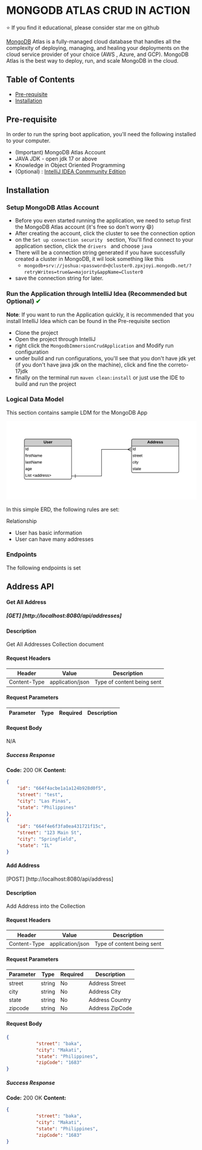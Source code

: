 # MONGODB ATLAS CRUD IN ACTION

:star: If you find it educational, please consider star me on github


[MongoDB](https://www.mongodb.com/products/platform/atlas-database) Atlas is a fully-managed cloud database that handles all the complexity of deploying, managing, and healing your deployments on the cloud service provider of your choice (AWS , Azure, and GCP). MongoDB Atlas is the best way to deploy, run, and scale MongoDB in the cloud.


## Table of Contents
- [Pre-requisite](#prerequisite)
- [Installation](#installation)


## Pre-requisite 

 In order to run the spring boot application, you'll need the following installed to your computer.

- (Important) MongoDB Atlas Account
- JAVA JDK - open jdk 17 or above
- Knowledge in Object Oriented Programming
- (Optional) : [IntelliJ IDEA Conmmunity Edition](https://www.jetbrains.com/idea/)


## Installation

### Setup MongoDB Atlas Account
- Before you even started running the application, we need to setup first the MongoDB Atlas account (it's free so don't worry :smile:)
- After creating the account, click the cluster to see the connection option 
- on the ``Set up connection security `` section, You'll find connect to your application section, click the ``drivers `` and choose ``java``
- There will be a connection string generated if you have successfully created a cluster in MongoDB, it wil look something like this
  - ``mongodb+srv://joshua:<password>@cluster0.zpxjoyi.mongodb.net/?retryWrites=true&w=majority&appName=Cluster0``
- save the connection string for later.

### Run the Application through IntelliJ Idea (Recommended but Optional) <span style="color:green;" class="task-list-item-icon">✔</span>

<b>Note</b>: If you want to run the Application quickly, it is recommended that you install IntelliJ Idea which can be found in the Pre-requisite section

- Clone the project
- Open the project through IntelliJ
- right click the ``MongodbImmersionCrudApplication`` and Modify run configuration
- under build and run configurations, you'll see that you don't have jdk yet (if you don't have java jdk on the machine), click and fine the correto-17jdk 
- finally on the terminal run ``maven clean:install`` or just use the IDE to build and run the project



### Logical Data Model

This section contains sample LDM for the MongoDB App

![NoSQL-database-design-example.png](NoSQL-database-design-example.png)

In this simple ERD, the following rules are set:

Relationship
- User has basic information
- User can have many addresses



### Endpoints

The following endpoints is set

## Address API

#### Get All Address

##### [GET] [http://localhost:8080/api/addresses]


#### Description
Get All Addresses Collection document

#### Request Headers
| Header         | Value            | Description                 |
|----------------|------------------|-----------------------------|
| Content-Type   | application/json | Type of content being sent  |

#### Request Parameters
| Parameter      | Type     | Required | Description                 |
|----------------|----------|----------|-----------------------------|

#### Request Body
N/A

##### Success Response
**Code:** 200 OK
**Content:**
```json
{
    "id": "664f4acbe1a1a124b928d0f5",
    "street": "test",
    "city": "Las Pinas",
    "state": "Philippines"
},
{
    "id": "664f4e6f3fa0ea431721f15c",
    "street": "123 Main St",
    "city": "Springfield",
    "state": "IL"
}
```



#### Add Address

[POST] [http://localhost:8080/api/address]


#### Description
Add Address into the Collection

#### Request Headers
| Header         | Value            | Description                 |
|----------------|------------------|-----------------------------|
| Content-Type   | application/json | Type of content being sent  |

#### Request Parameters
| Parameter      | Type     | Required | Description                 |
|----------------|----------|----------|-----------------------------|
| street         | string   | No       | Address Street              |
| city           | string   | No       | Address City                |
| state          | string   | No       | Address Country             |
| zipcode        | string   | No       | Address ZipCode             |

#### Request Body
```json
{
           "street": "baka",
           "city": "Makati",
           "state": "Philippines",
           "zipCode": "1683"
}
```

##### Success Response
**Code:** 200 OK
**Content:**
```json
{
           "street": "baka",
           "city": "Makati",
           "state": "Philippines",
           "zipCode": "1683"
}
```
